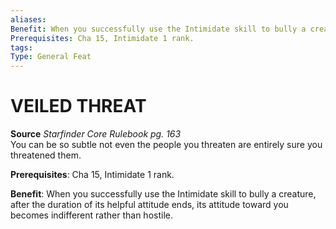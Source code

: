 ```yaml
---
aliases: 
Benefit: When you successfully use the Intimidate skill to bully a creature, after the duration of its helpful attitude ends, its attitude toward you becomes indifferent rather than hostile.
Prerequisites: Cha 15, Intimidate 1 rank.
tags: 
Type: General Feat
---
```

# VEILED THREAT
**Source** _Starfinder Core Rulebook pg. 163_  
You can be so subtle not even the people you threaten are entirely sure you threatened them.

**Prerequisites**: Cha 15, Intimidate 1 rank.

**Benefit**: When you successfully use the Intimidate skill to bully a creature, after the duration of its helpful attitude ends, its attitude toward you becomes indifferent rather than hostile.


